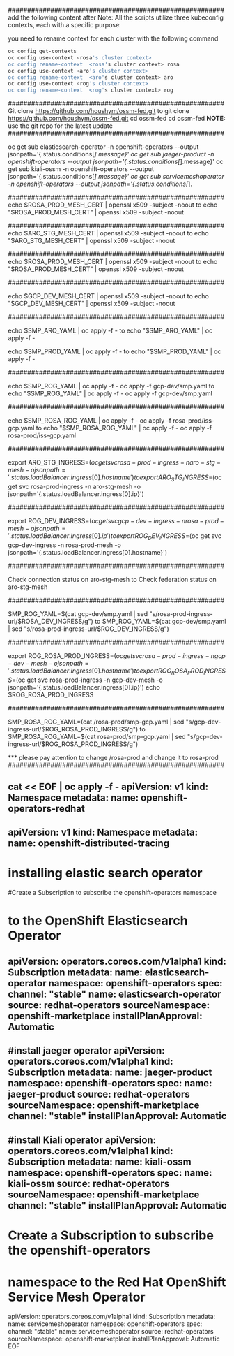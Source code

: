 

########################################################
add the following content after   Note: All the scripts utilize three kubeconfig contexts, each with a specific purpose:

you need to rename context for each cluster with the following command

```bash
oc config get-contexts
oc config use-context <rosa's cluster context>
oc config rename-context  <rosa's cluster context> rosa
oc config use-context <aro's cluster context>
oc config rename-context  <aro's cluster context> aro
oc config use-context <rog's cluster context>
oc config rename-context  <rog's cluster context> rog
```

########################################################
Git clone https://github.com/houshym/ossm-fed.git
to
git clone https://github.com/houshym/ossm-fed.git
cd ossm-fed
cd ossm-fed
**NOTE:** use the git repo for the latest update
########################################################




oc get sub elasticsearch-operator -n openshift-operators --output jsonpath='{.status.conditions[*].message}'
oc get sub jaeger-product  -n openshift-operators --output jsonpath='{.status.conditions[*].message}'
oc get sub kiali-ossm  -n openshift-operators --output jsonpath='{.status.conditions[*].message}'
oc get sub servicemeshoperator -n openshift-operators --output jsonpath='{.status.conditions[*].

########################################################
echo $ROSA_PROD_MESH_CERT | openssl x509 -subject -noout
to
echo "$ROSA_PROD_MESH_CERT" | openssl x509 -subject -noout

########################################################
echo $ARO_STG_MESH_CERT | openssl x509 -subject -noout
to
echo "$ARO_STG_MESH_CERT" | openssl x509 -subject -noout

########################################################
echo $ROSA_PROD_MESH_CERT | openssl x509 -subject -noout
to 
echo "$ROSA_PROD_MESH_CERT" | openssl x509 -subject -noout

########################################################

echo $GCP_DEV_MESH_CERT | openssl x509 -subject -noout
to 
echo "$GCP_DEV_MESH_CERT" | openssl x509 -subject -noout

########################################################

echo $SMP_ARO_YAML | oc apply -f -
to 
echo "$SMP_ARO_YAML" | oc apply -f -

echo $SMP_PROD_YAML | oc apply -f -
to
echo "$SMP_PROD_YAML" | oc apply -f -

########################################################

echo $SMP_ROG_YAML | oc apply -f -
    oc apply -f gcp-dev/smp.yaml
to
echo "$SMP_ROG_YAML" | oc apply -f -
    oc apply -f gcp-dev/smp.yaml

########################################################

echo $SMP_ROSA_ROG_YAML | oc apply -f -
    oc apply -f rosa-prod/iss-gcp.yaml
to 
echo "$SMP_ROSA_ROG_YAML" | oc apply -f -
    oc apply -f rosa-prod/iss-gcp.yaml

########################################################


export ARO_STG_INGRESS=$(oc get svc rosa-prod-ingress -n aro-stg-mesh -o jsonpath='{.status.loadBalancer.ingress[0].hostname}')
to 
export ARO_STG_INGRESS=$(oc get svc rosa-prod-ingress -n aro-stg-mesh -o jsonpath='{.status.loadBalancer.ingress[0].ip}')

########################################################

export ROG_DEV_INGRESS=$(oc get svc gcp-dev-ingress -n rosa-prod-mesh -o jsonpath='{.status.loadBalancer.ingress[0].ip}')
to
export ROG_DEV_INGRESS=$(oc get svc gcp-dev-ingress -n rosa-prod-mesh -o jsonpath='{.status.loadBalancer.ingress[0].hostname}')


########################################################

Check connection status on aro-stg-mesh 
to 
Check federation status on aro-stg-mesh

########################################################

SMP_ROG_YAML=$(cat gcp-dev/smp.yaml | sed "s/rosa-prod-ingress-url/$ROSA_DEV_INGRESS/g")
to
SMP_ROG_YAML=$(cat gcp-dev/smp.yaml | sed "s/rosa-prod-ingress-url/$ROG_DEV_INGRESS/g")

########################################################

export ROG_ROSA_PROD_INGRESS=$(oc get svc rosa-prod-ingress -n gcp-dev-mesh -o jsonpath='{.status.loadBalancer.ingress[0].hostname}')
to 
export ROG_ROSA_PROD_INGRESS=$(oc get svc rosa-prod-ingress -n gcp-dev-mesh -o jsonpath='{.status.loadBalancer.ingress[0].ip}')
echo $ROG_ROSA_PROD_INGRESS

########################################################

SMP_ROSA_ROG_YAML=(cat /rosa-prod/smp-gcp.yaml | sed "s/gcp-dev-ingress-url/$ROG_ROSA_PROD_INGRESS/g")
to
SMP_ROSA_ROG_YAML=$(cat rosa-prod/smp-gcp.yaml | sed "s/gcp-dev-ingress-url/$ROG_ROSA_PROD_INGRESS/g")

*** please pay attention to change /rosa-prod and change it to rosa-prod
########################################################



 cat << EOF | oc apply -f -
 apiVersion: v1
 kind: Namespace
 metadata:
 name: openshift-operators-redhat
 ---
 apiVersion: v1
 kind: Namespace
 metadata:
 name: openshift-distributed-tracing
 ---
 # installing elastic search operator
 #Create a Subscription to subscribe the openshift-operators namespace 
 # to the OpenShift Elasticsearch Operator
 apiVersion: operators.coreos.com/v1alpha1
 kind: Subscription
 metadata:
 name: elasticsearch-operator
 namespace: openshift-operators
 spec:
 channel: "stable"
 name: elasticsearch-operator
 source: redhat-operators
 sourceNamespace: openshift-marketplace
 installPlanApproval: Automatic
 ---
 #install jaeger operator
 apiVersion: operators.coreos.com/v1alpha1
 kind: Subscription
 metadata:
 name: jaeger-product
 namespace: openshift-operators
 spec:
 name: jaeger-product
 source: redhat-operators
 sourceNamespace: openshift-marketplace
 channel: "stable"
 installPlanApproval: Automatic
 --- 
 #install Kiali operator
 apiVersion: operators.coreos.com/v1alpha1
 kind: Subscription
 metadata:
 name: kiali-ossm
 namespace: openshift-operators
 spec:
 name: kiali-ossm
 source: redhat-operators
 sourceNamespace: openshift-marketplace
 channel: "stable"
 installPlanApproval: Automatic
 --- 
 # Create a Subscription to subscribe the openshift-operators
 # namespace to the Red Hat OpenShift Service Mesh Operator
 apiVersion: operators.coreos.com/v1alpha1
 kind: Subscription
 metadata:
 name: servicemeshoperator
 namespace: openshift-operators
 spec:
 channel: "stable"
 name: servicemeshoperator
 source: redhat-operators
 sourceNamespace: openshift-marketplace
 installPlanApproval: Automatic
 EOF